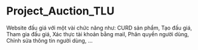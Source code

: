 # Project_Auction_TLU
Website đấu giá với một vài chức năng như: CURD sản phẩm, Tạo đấu giá, Tham gia đấu giá, Xác thực tài khoản bằng mail, Phân quyền người dùng, Chỉnh sửa thông tin người dùng, ...
